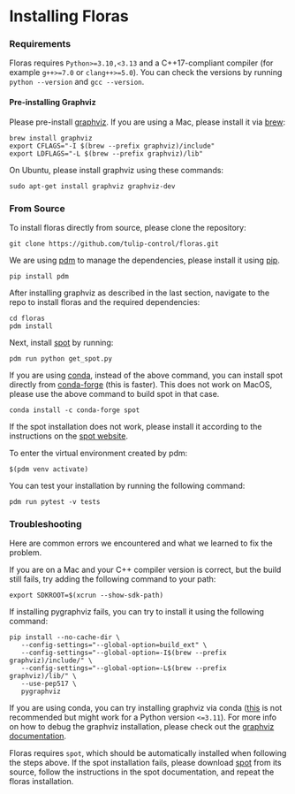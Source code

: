 # Installing Floras
### Requirements
Floras requires `Python>=3.10,<3.13` and a C++17-compliant compiler (for example `g++>=7.0` or `clang++>=5.0`).
You can check the versions by running `python --version` and `gcc --version`.

#### Pre-installing Graphviz
Please pre-install [graphviz](https://graphviz.org).
If you are using a Mac, please install it via [brew](https://brew.sh):
```
brew install graphviz
export CFLAGS="-I $(brew --prefix graphviz)/include"
export LDFLAGS="-L $(brew --prefix graphviz)/lib"
```
On Ubuntu, please install graphviz using these commands:
```
sudo apt-get install graphviz graphviz-dev
```

### From Source
To install floras directly from source, please clone the repository:
```
git clone https://github.com/tulip-control/floras.git
```
We are using [pdm](https://pdm-project.org/en/latest/) to manage the dependencies, please install it using [pip](https://pypi.org/project/pip/).
```
pip install pdm
```
After installing graphviz as described in the last section, navigate to the repo to install floras and the required dependencies:
```
cd floras
pdm install
```
Next, install [spot](https://spot.lre.epita.fr/) by running:
```
pdm run python get_spot.py
```
If you are using [conda](https://conda.org/), instead of the above command, you can install spot directly from [conda-forge](https://conda-forge.org/) (this is faster). This does not work on MacOS, please use the above command to build spot in that case.
```
conda install -c conda-forge spot
```
If the spot installation does not work, please install it according to the instructions on the [spot website](https://spot.lre.epita.fr/install.html).

To enter the virtual environment created by pdm:
```
$(pdm venv activate)
```
You can test your installation by running the following command:
```
pdm run pytest -v tests
```

### Troubleshooting
Here are common errors we encountered and what we learned to fix the problem.

If you are on a Mac and your C++ compiler version is correct, but the build still fails, try adding the following command to your path:
```
export SDKROOT=$(xcrun --show-sdk-path)
```

If installing pygraphviz fails, you can try to install it using the following command:
```
pip install --no-cache-dir \
   --config-settings="--global-option=build_ext" \
   --config-settings="--global-option=-I$(brew --prefix graphviz)/include/" \
   --config-settings="--global-option=-L$(brew --prefix graphviz)/lib/" \
   --use-pep517 \
   pygraphviz
```

If you are using conda, you can try installing graphviz via conda ([this](https://pygraphviz.github.io/documentation/pygraphviz-1.7/install.html) is not recommended but might work for a Python version `<=3.11`). For more info on how to debug the graphviz installation, please check out the [graphviz documentation](https://pygraphviz.github.io/documentation/stable/install.html).

Floras requires `spot`, which should be automatically installed when following the steps above. If the spot installation fails, please download [spot](https://spot.lre.epita.fr/install.html) from its source, follow the instructions in the spot documentation, and repeat the floras installation.
